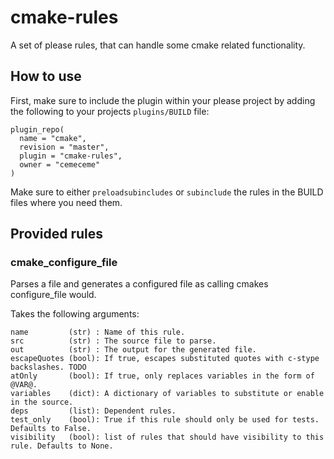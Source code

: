 # cmake-rules
A set of please rules, that can handle some cmake related functionality.

## How to use

First, make sure to include the plugin within your please project by adding the following to your projects `plugins/BUILD` file:
```
plugin_repo(
  name = "cmake",
  revision = "master",
  plugin = "cmake-rules",
  owner = "cemeceme"
)
```
Make sure to either `preloadsubincludes` or `subinclude` the rules in the BUILD files where you need them.

## Provided rules

### cmake_configure_file
Parses a file and generates a configured file as calling cmakes configure_file would.

Takes the following arguments:
```
name         (str) : Name of this rule.
src          (str) : The source file to parse.
out          (str) : The output for the generated file.
escapeQuotes (bool): If true, escapes substituted quotes with c-stype backslashes. TODO
atOnly       (bool): If true, only replaces variables in the form of @VAR@.
variables    (dict): A dictionary of variables to substitute or enable in the source.
deps         (list): Dependent rules.
test_only    (bool): True if this rule should only be used for tests. Defaults to False.
visibility   (bool): list of rules that should have visibility to this rule. Defaults to None.
```